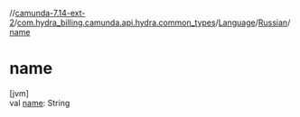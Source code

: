 //[camunda-7.14-ext-2](../../../../index.md)/[com.hydra_billing.camunda.api.hydra.common_types](../../index.md)/[Language](../index.md)/[Russian](index.md)/[name](name.md)

# name

[jvm]\
val [name](name.md): String
